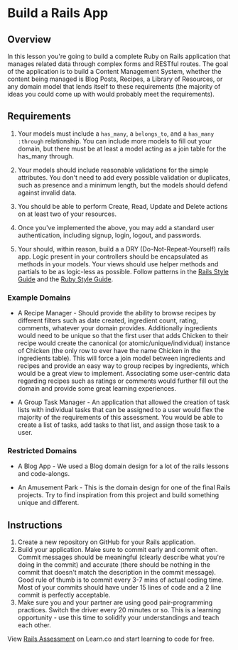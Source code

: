 # Build a Rails App

## Overview

In this lesson you're going to build a complete Ruby on Rails application that manages related data through complex forms and RESTful routes. The goal of the application is to build a Content Management System, whether the content being managed is Blog Posts, Recipes, a Library of Resources, or any domain model that lends itself to these requirements (the majority of ideas you could come up with would probably meet the requirements).

## Requirements

1. Your models must include a `has_many`, a `belongs_to`, and a `has_many :through` relationship. You can include more models to fill out your domain, but there must be at least a model acting as a join table for the has_many through.

2. Your models should include reasonable validations for the simple attributes. You don't need to add every possible validation or duplicates, such as presence and a minimum length, but the models should defend against invalid data.

3. You should be able to perform Create, Read, Update and Delete actions on at least two of your resources.

4. Once you've implemented the above, you may add a standard user authentication, including signup, login, logout, and passwords.

5. Your should, within reason, build a a DRY (Do-Not-Repeat-Yourself) rails app. Logic present in your controllers should be encapsulated as methods in your models. Your views should use helper methods and partials to be as logic-less as possible. Follow patterns in the [Rails Style Guide](https://github.com/bbatsov/rails-style-guide) and the [Ruby Style Guide](https://github.com/bbatsov/ruby-style-guide).


### Example Domains

- A Recipe Manager - Should provide the ability to browse recipes by different filters such as date created, ingredient count, rating, comments, whatever your domain provides. Additionally ingredients would need to be unique so that the first user that adds Chicken to their recipe would create the canonical (or atomic/unique/individual) instance of Chicken (the only row to ever have the name Chicken in the ingredients table). This will force a join model between ingredients and recipes and provide an easy way to group recipes by ingredients, which would be a great view to implement. Associating some user-centric data regarding recipes such as ratings or comments would further fill out the domain and provide some great learning experiences.

- A Group Task Manager - An application that allowed the creation of task lists with individual tasks that can be assigned to a user would flex the majority of the requirements of this assessment. You would be able to create a list of tasks, add tasks to that list, and assign those task to a user.

### Restricted Domains

- A Blog App - We used a Blog domain design for a lot of the rails lessons and code-alongs.

- An Amusement Park - This is the domain design for one of the final Rails projects. Try to find inspiration from this project and build something unique and different.


## Instructions

1. Create a new repository on GitHub for your Rails application.
2. Build your application. Make sure to commit early and commit often. Commit messages should be meaningful (clearly describe what you're doing in the commit) and accurate (there should be nothing in the commit that doesn't match the description in the commit message). Good rule of thumb is to commit every 3-7 mins of actual coding time. Most of your commits should have under 15 lines of code and a 2 line commit is perfectly acceptable.
3. Make sure you and your partner are using good pair-programming practices. Switch the driver every 20 minutes or so. This is a learning opportunity - use this time to solidify your understandings and teach each other.


<p class='util--hide'>View <a href='https://learn.co/lessons/rails-assessment'>Rails Assessment</a> on Learn.co and start learning to code for free.</p>
